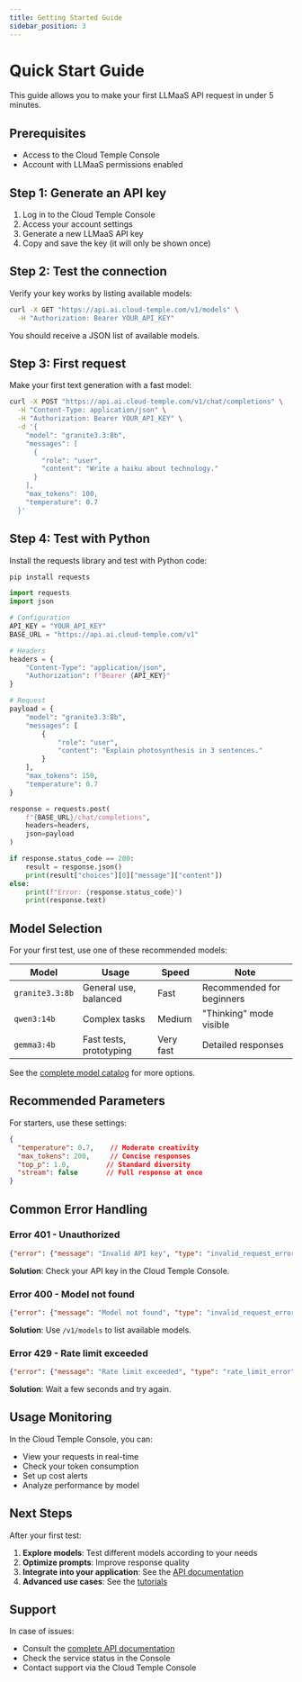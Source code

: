 ```yaml
---
title: Getting Started Guide
sidebar_position: 3
---
```


# Quick Start Guide

This guide allows you to make your first LLMaaS API request in under 5 minutes.

## Prerequisites

- Access to the Cloud Temple Console
- Account with LLMaaS permissions enabled

## Step 1: Generate an API key

1. Log in to the Cloud Temple Console
2. Access your account settings
3. Generate a new LLMaaS API key
4. Copy and save the key (it will only be shown once)

## Step 2: Test the connection

Verify your key works by listing available models:

```bash
curl -X GET "https://api.ai.cloud-temple.com/v1/models" \
  -H "Authorization: Bearer YOUR_API_KEY"
```

You should receive a JSON list of available models.

## Step 3: First request

Make your first text generation with a fast model:

```bash
curl -X POST "https://api.ai.cloud-temple.com/v1/chat/completions" \
  -H "Content-Type: application/json" \
  -H "Authorization: Bearer YOUR_API_KEY" \
  -d '{
    "model": "granite3.3:8b",
    "messages": [
      {
        "role": "user",
        "content": "Write a haiku about technology."
      }
    ],
    "max_tokens": 100,
    "temperature": 0.7
  }'
```

## Step 4: Test with Python

Install the requests library and test with Python code:

```bash
pip install requests
```

```python
import requests
import json

# Configuration
API_KEY = "YOUR_API_KEY"
BASE_URL = "https://api.ai.cloud-temple.com/v1"

# Headers
headers = {
    "Content-Type": "application/json",
    "Authorization": f"Bearer {API_KEY}"
}

# Request
payload = {
    "model": "granite3.3:8b",
    "messages": [
        {
            "role": "user",
            "content": "Explain photosynthesis in 3 sentences."
        }
    ],
    "max_tokens": 150,
    "temperature": 0.7
}

response = requests.post(
    f"{BASE_URL}/chat/completions",
    headers=headers,
    json=payload
)

if response.status_code == 200:
    result = response.json()
    print(result["choices"][0]["message"]["content"])
else:
    print(f"Error: {response.status_code}")
    print(response.text)
```

## Model Selection

For your first test, use one of these recommended models:

| Model | Usage | Speed | Note |
|--------|--------|---------|------|
| `granite3.3:8b` | General use, balanced | Fast | Recommended for beginners |
| `qwen3:14b` | Complex tasks | Medium | "Thinking" mode visible |
| `gemma3:4b` | Fast tests, prototyping | Very fast | Detailed responses |

See the [complete model catalog](./models) for more options.

## Recommended Parameters

For starters, use these settings:

```json
{
  "temperature": 0.7,    // Moderate creativity
  "max_tokens": 200,     // Concise responses
  "top_p": 1.0,         // Standard diversity
  "stream": false       // Full response at once
}
```

## Common Error Handling

### Error 401 - Unauthorized
```json
{"error": {"message": "Invalid API key", "type": "invalid_request_error"}}
```
**Solution**: Check your API key in the Cloud Temple Console.

### Error 400 - Model not found
```json
{"error": {"message": "Model not found", "type": "invalid_request_error"}}
```
**Solution**: Use `/v1/models` to list available models.

### Error 429 - Rate limit exceeded
```json
{"error": {"message": "Rate limit exceeded", "type": "rate_limit_error"}}
```
**Solution**: Wait a few seconds and try again.

## Usage Monitoring

In the Cloud Temple Console, you can:
- View your requests in real-time
- Check your token consumption
- Set up cost alerts
- Analyze performance by model

## Next Steps

After your first test:

1. **Explore models**: Test different models according to your needs
2. **Optimize prompts**: Improve response quality
3. **Integrate into your application**: See the [API documentation](./api)
4. **Advanced use cases**: See the [tutorials](./tutorials)

## Support

In case of issues:
- Consult the [complete API documentation](./api)
- Check the service status in the Console
- Contact support via the Cloud Temple Console